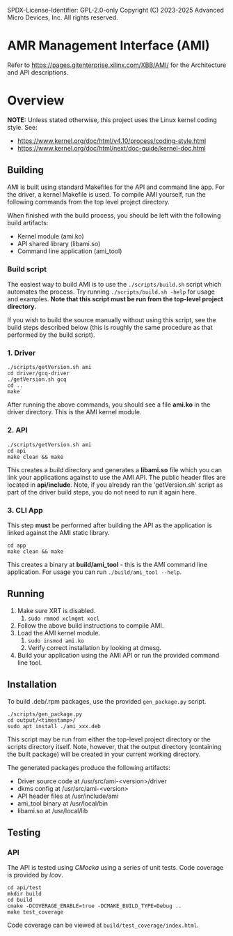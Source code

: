 SPDX-License-Identifier: GPL-2.0-only
Copyright (C) 2023-2025 Advanced Micro Devices, Inc. All rights reserved.

# AMR Management Interface (AMI)

Refer to https://pages.gitenterprise.xilinx.com/XBB/AMI/ for the Architecture and API descriptions.

# Overview

**NOTE:** Unless stated otherwise, this project uses the Linux kernel coding style.
See:

* https://www.kernel.org/doc/html/v4.10/process/coding-style.html
* https://www.kernel.org/doc/html/next/doc-guide/kernel-doc.html

## Building

AMI is built using standard Makefiles for the API and command line app. For the driver, a kernel Makefile is used.
To compile AMI yourself, run the following commands from the top level project directory.

When finished with the build process, you should be left with the following build artifacts:

* Kernel module (ami.ko)
* API shared library (libami.so)
* Command line application (ami_tool)

### Build script

The easiest way to build AMI is to use the `./scripts/build.sh` script which automates the process.
Try running `./scripts/build.sh -help` for usage and examples. **Note that this script must be run from the top-level
project directory.**

If you wish to build the source manually without using this script, see the build steps
described below (this is roughly the same procedure as that performed by the build script).

### 1. Driver

```
./scripts/getVersion.sh ami
cd driver/gcq-driver
./getVersion.sh gcq
cd ..
make
```

After running the above commands, you should see a file **ami.ko** in the driver directory. This is the AMI kernel module.

### 2. API

```
./scripts/getVersion.sh ami
cd api
make clean && make
```

This creates a build directory and generates a **libami.so** file which you can link your applications against to use the
AMI API. The public header files are located in **api/include**. Note, if you already ran the 'getVersion.sh' script as
part of the driver build steps, you do not need to run it again here.

### 3. CLI App

This step **must** be performed after building the API as the application is linked against the AMI static library.

```
cd app
make clean && make
```

This creates a binary at **build/ami_tool** - this is the AMI command line application.
For usage you can run `./build/ami_tool --help`.

## Running

1. Make sure XRT is disabled.
   1. `sudo rmmod xclmgmt xocl`
2. Follow the above build instructions to compile AMI.
3. Load the AMI kernel module.
   1. `sudo insmod ami.ko`
   2. Verify correct installation by looking at dmesg.
4. Build your application using the AMI API or run the provided command line tool.

## Installation

To build .deb/.rpm packages, use the provided `gen_package.py` script.

```
./scripts/gen_package.py
cd output/<timestamp>/
sudo apt install ./ami_xxx.deb
```

This script may be run from either the top-level project directory or the scripts directory itself. Note, however,
that the output directory (containing the built package) will be created in your current working directory.

The generated packages produce the following artifacts:

 * Driver source code at /usr/src/ami-\<version\>/driver
 * dkms config at /usr/src/ami-\<version\>
 * API header files at /usr/include/ami
 * ami_tool binary at /usr/local/bin
 * libami.so at /usr/local/lib

## Testing

### API

The API is tested using *CMocka* using a series of unit tests. Code coverage is provided by *lcov*.

```
cd api/test
mkdir build
cd build
cmake -DCOVERAGE_ENABLE=true -DCMAKE_BUILD_TYPE=Debug ..
make test_coverage
```

Code coverage can be viewed at `build/test_coverage/index.html`.
